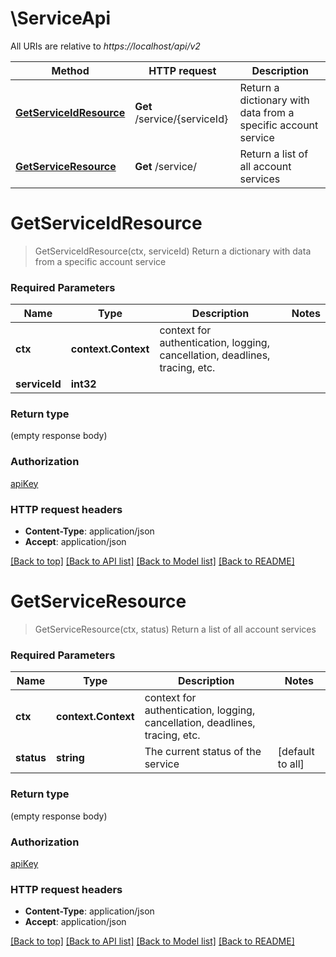 # \ServiceApi

All URIs are relative to *https://localhost/api/v2*

Method | HTTP request | Description
------------- | ------------- | -------------
[**GetServiceIdResource**](ServiceApi.md#GetServiceIdResource) | **Get** /service/{serviceId} | Return a dictionary with data from a specific account service
[**GetServiceResource**](ServiceApi.md#GetServiceResource) | **Get** /service/ | Return a list of all account services


# **GetServiceIdResource**
> GetServiceIdResource(ctx, serviceId)
Return a dictionary with data from a specific account service

### Required Parameters

Name | Type | Description  | Notes
------------- | ------------- | ------------- | -------------
 **ctx** | **context.Context** | context for authentication, logging, cancellation, deadlines, tracing, etc.
  **serviceId** | **int32**|  | 

### Return type

 (empty response body)

### Authorization

[apiKey](../README.md#apiKey)

### HTTP request headers

 - **Content-Type**: application/json
 - **Accept**: application/json

[[Back to top]](#) [[Back to API list]](../README.md#documentation-for-api-endpoints) [[Back to Model list]](../README.md#documentation-for-models) [[Back to README]](../README.md)

# **GetServiceResource**
> GetServiceResource(ctx, status)
Return a list of all account services

### Required Parameters

Name | Type | Description  | Notes
------------- | ------------- | ------------- | -------------
 **ctx** | **context.Context** | context for authentication, logging, cancellation, deadlines, tracing, etc.
  **status** | **string**| The current status of the service | [default to all]

### Return type

 (empty response body)

### Authorization

[apiKey](../README.md#apiKey)

### HTTP request headers

 - **Content-Type**: application/json
 - **Accept**: application/json

[[Back to top]](#) [[Back to API list]](../README.md#documentation-for-api-endpoints) [[Back to Model list]](../README.md#documentation-for-models) [[Back to README]](../README.md)

